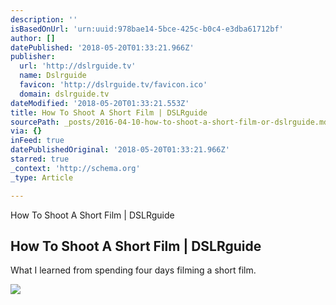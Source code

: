 ```yaml
---
description: ''
isBasedOnUrl: 'urn:uuid:978bae14-5bce-425c-b0c4-e3dba61712bf'
author: []
datePublished: '2018-05-20T01:33:21.966Z'
publisher:
  url: 'http://dslrguide.tv'
  name: Dslrguide
  favicon: 'http://dslrguide.tv/favicon.ico'
  domain: dslrguide.tv
dateModified: '2018-05-20T01:33:21.553Z'
title: How To Shoot A Short Film | DSLRguide
sourcePath: _posts/2016-04-10-how-to-shoot-a-short-film-or-dslrguide.md
via: {}
inFeed: true
datePublishedOriginal: '2018-05-20T01:33:21.966Z'
starred: true
_context: 'http://schema.org'
_type: Article

---
```

How To Shoot A Short Film | DSLRguide

<article style=""><h1>How To Shoot A Short Film | DSLRguide</h1><p>What I learned from spending four days filming a short film.</p><img src="http://dslrguide.tv/wp-content/uploads/2016/04/short-film-blog-1024x640.jpg" /></article>